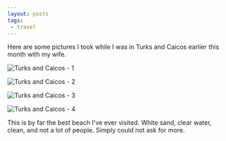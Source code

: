 ```yaml
---
layout: posts
tags:
 - travel
---
```


Here are some pictures I took while I was in Turks and Caicos earlier this month with my wife.

![Turks and Caicos - 1](http://farm4.staticflickr.com/3683/10450520063_21d601d413_z_d.jpg)

![Turks and Caicos - 2](http://farm4.staticflickr.com/3698/10450350075_0e1d078d77_z.jpg)

![Turks and Caicos - 3](http://farm4.staticflickr.com/3778/10450340556_5ed7aae75f_z.jpg)

![Turks and Caicos - 4](http://farm8.staticflickr.com/7433/10450339056_8dce640aec_z.jpg)

This is by far the best beach I've ever visited.  White sand, clear water, clean, and not a lot of people.  Simply could not ask for more.
